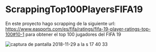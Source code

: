 # ScrappingTop100PlayersFIFA19

En este proyecto hago scrapping de la siguiente url: https://www.easports.com/es/fifa/ratings/fifa-19-player-ratings-top-100#10-1 para obtener el top 100 jugadores del FIFA 19 


![captura de pantalla 2018-11-29 a la s 17 40 33](https://user-images.githubusercontent.com/34763105/49259193-f5263f00-f3fd-11e8-9153-89df97c14418.png)
